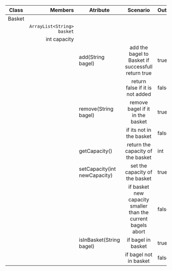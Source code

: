 | Class  |                     Members | Atribute                     |                           Scenario                           | Output |
|--------|----------------------------:|------------------------------|:------------------------------------------------------------:|--------|
| Basket |                             |                              |                                                              |        |
|        |  `ArrayList<String> basket` |                              |                                                              |        |
|        |                int capacity |                              |                                                              |        |
|        |                             | add(String bagel)            |      add the bagel to Basket if successfull return true      | true   |
|        |                             |                              |               return false if it is not added                | false  |
|        |                             | remove(String bagel)         |               remove bagel if it in the basket               | true   |
|        |                             |                              |                   if its not in the basket                   | false  |
|        |                             | getCapacity()                |              return the capacity of the basket               | int    |
|        |                             | setCapacity(int newCapacity) |                set the capacity of the basket                | true   |
|        |                             |                              | if basket new capacity smaller than the current bagels abort | false  |
|        |                             | isInBasket(String bagel)     |                      if bagel in basket                      | true   |
|        |                             |                              |                    if bagel not in basket                    | false  |
